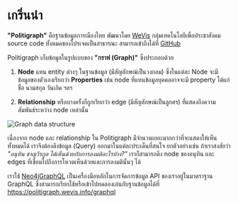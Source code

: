 # เกริ่นนำ

**"Politigraph"** คือฐานข้อมูลการเมืองไทย พัฒนาโดย [WeVis](https://wevis.info) กลุ่มเทคโนโลยีเพื่อประชาสังคม source code ทั้งหมดของโปรเจคเป็นสาธารณะ สามารถเข้าถึงได้ที่ [GitHub](https://github.com/wevisdemo/politigraph/)

Politigraph เก็บข้อมูลในรูปแบบของ **"กราฟ (Graph)"** ซึ่งประกอบด้วย

1. **Node** แทน entity ต่างๆ ในฐานข้อมูล (มีสัญลักษณ์เป็นวงกลม) ซึ่งในแต่ละ Node จะมีข้อมูลของตัวเองเรียกว่า **Properties** เช่น node ที่แทนข้อมูลบุคคลอาจจะมี property ได้แก่ ชื่อ นามสกุล วันเกิด ฯลฯ

2. **Relationship** หรือบางครั้งก็ถูกเรียกว่า edge (มีสัญลักษณ์เป็นลูกศร) ที่แสดงถึงความสัมพันธ์ระหว่าง node เหล่านั้น

![Graph data structure](https://neo4j.com/docs/getting-started/_images/graph_concept_three_nodes-arr.svg)

เนื่องจาก node และ relationship ใน Politigraph มีจำนวนเยอะมากกว่าที่จะแสดงให้เห็นทั้งหมดได้ เราจึงต้องดึงข้อมูล (Query) ออกมาในแต่ละประเด็นที่สนใจ ยกตัวอย่างเช่น ถ้าเราสงสัยว่า _"อนุทิน ชาญวีรกูล ได้เห็นด้วยกับการลงมติอะไรบ้าง?"_ เราก็สามารถดึง node ของอนุทิน และ edges ที่เชื่อมไปถึงการโหวตเห็นด้วยและการลงมตินั้นๆ ได้

<QueryGraph query="query People($where: PersonWhere, $votesWhere2: VoteWhere) { people(where: $where) { id firstname lastname image votes(where: $votesWhere2) { id option vote_events { id title nickname result start_date end_date } } } }" :variables='{ "where": { "id_EQ": "อนุทิน-ชาญวีรกูล" }, "votesWhere2": { "vote_events_ALL": { "publish_status_EQ": "PUBLISHED" }, "option_EQ": "เห็นด้วย" } }'></QueryGraph>

เราใช้ [Neo4jGraphQL](https://neo4j.com/docs/graphql/) เป็นเครื่องมือหลักในการจัดการข้อมูล API ของเราอยู่ในมาตราฐาน GraphQL ซึ่งสามารถเรียกใช้หรือเข้าไปทดลองเล่นกับฐานข้อมูลได้ที่ https://politigraph.wevis.info/graphql
